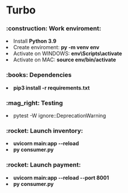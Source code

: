 # Turbo

<h3>:construction: Work enviroment:</h3>
<li>Install <b>Python 3.9</b></li> 
<li>Create enviroment: <b>py -m venv env</b></li> 
<li>Activate on WINDOWS: <b>env\Scripts\activate</b></li>
<li>Activate on MAC: <b>source env/bin/activate</b></li>
<h3>:books: Dependencies</h3>
<li><b>pip3 install -r requirements.txt</b></li>
<h3>:mag_right: Testing</h3>
<li>pytest -W ignore::DeprecationWarning</b></li>
<h3>:rocket: Launch inventory:</h3>
<li><b>uvicorn main:app --reload</b></li>
<li><b>py consumer.py</b></li>
<h3>:rocket: Launch payment:</h3>
<li><b>uvicorn main:app --reload --port 8001</b></li>
<li><b>py consumer.py</b></li>

